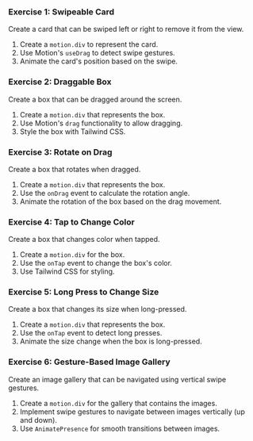 ### Exercise 1: Swipeable Card

Create a card that can be swiped left or right to remove it from the view.

1. Create a `motion.div` to represent the card.
2. Use Motion's `useDrag` to detect swipe gestures.
3. Animate the card's position based on the swipe.

### Exercise 2: Draggable Box

Create a box that can be dragged around the screen.

1. Create a `motion.div` that represents the box.
2. Use Motion's `drag` functionality to allow dragging.
3. Style the box with Tailwind CSS.

### Exercise 3: Rotate on Drag

Create a box that rotates when dragged.

1. Create a `motion.div` that represents the box.
2. Use the `onDrag` event to calculate the rotation angle.
3. Animate the rotation of the box based on the drag movement.

### Exercise 4: Tap to Change Color

Create a box that changes color when tapped.

1. Create a `motion.div` for the box.
2. Use the `onTap` event to change the box's color.
3. Use Tailwind CSS for styling.

### Exercise 5: Long Press to Change Size

Create a box that changes its size when long-pressed.

1. Create a `motion.div` that represents the box.
2. Use the `onTap` event to detect long presses.
3. Animate the size change when the box is long-pressed.

### Exercise 6: Gesture-Based Image Gallery

Create an image gallery that can be navigated using vertical swipe gestures.

1. Create a `motion.div` for the gallery that contains the images.
2. Implement swipe gestures to navigate between images vertically (up and down).
3. Use `AnimatePresence` for smooth transitions between images.
